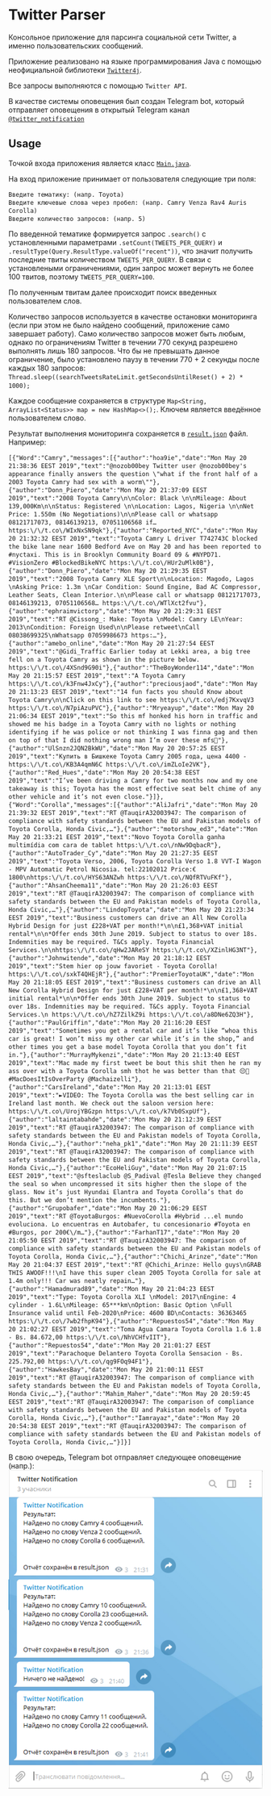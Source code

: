 # Twitter Parser

Консольное приложение для парсинга социальной сети Twitter, а именно пользовательских сообщений.

Приложение реализовано на языке программирования Java с помощью неофициальной библиотеки [`Twitter4j`](http://twitter4j.org/javadoc/index.html).

Все запросы выполняются с помощью `Twitter API`.

В качестве системы оповещения был создан Telegram bot, который отправляет оповещения в открытый Telegram канал [`@twitter_notification`](https://t.me/twitter_notification)

## Usage

Точкой входа приложения является класс [`Main.java`](https://github.com/mVad/ParserTwitter/blob/master/src/Main.java).

На вход приложение принимает от пользователя следующие три поля:

```
Введите тематику: (напр. Toyota)
Введите ключевые слова через пробел: (напр. Camry Venza Rav4 Auris Corolla)
Введите количество запросов: (напр. 5)
```
По введенной тематике формируется запрос `.search()` c установленными параметрами `.setCount(TWEETS_PER_QUERY)` и `.resultType(Query.ResultType.valueOf("recent"))`, что значит получить последние твиты количеством `TWEETS_PER_QUERY`.
В связи с установлеными ограничениями, один запрос может вернуть не более 100 твитов, поэтому `TWEETS_PER_QUERY=100`.

По полученным твитам далее происходит поиск введенных пользователем слов.

Количество запросов используется в качестве остановки мониторинга (если при этом не было найдено сообщений, приложение само завершает работу). Само количество запросов может быть любым, однако по ограничениям Twitter в течении 770 секунд разрешено выполнять лишь 180 запросов. Что бы не превышать данное ограничение, было установлено паузу в течении 770 + 2 секунды после каждых 180 запросов: ```Thread.sleep((searchTweetsRateLimit.getSecondsUntilReset() + 2) * 1000);```

Каждое сообщение сохраняется в структуре ```Map<String, ArrayList<Status>> map = new HashMap<>();```. Ключем является введённое пользователем слово.

Результат выполнения мониторинга сохраняется в [`result.json`](https://github.com/mVad/ParserTwitter/blob/master/result.json) файл. Например:
```
[{"Word":"Camry","messages":[{"author":"hoa9ie","date":"Mon May 20 21:38:36 EEST 2019","text":"@nozob00bey Twitter user @nozob00bey's appearance finally answers the question \"what if the front half of a 2003 Toyota Camry had sex with a worm\""},{"author":"Donn_Piero","date":"Mon May 20 21:37:09 EEST 2019","text":"2008 Toyota Camry\n\nColor: Black \n\nMileage: About 139,000Km\n\nStatus: Registered \n\nLocation: Lagos, Nigeria \n\nNet Price: 1.550m (No Negotiations)\n\nPlease call or whatsapp 08121717073, 08146139213, 07051106568 if… https:\/\/t.co\/WIxNxSN9qk"},{"author":"Reported_NYC","date":"Mon May 20 21:32:32 EEST 2019","text":"Toyota Camry L driver T742743C blocked the bike lane near 1600 Bedford Ave on May 20 and has been reported to #nyctaxi. This is in Brooklyn Community Board 09 & #NYPD71. #VisionZero #BlockedBikeNYC https:\/\/t.co\/HUr2uMlk0B"},{"author":"Donn_Piero","date":"Mon May 20 21:29:35 EEST 2019","text":"2008 Toyota Camry XLE Sport\n\nLocation: Magodo, Lagos \nAsking Price: 1.3m \nCar Condition: Sound Engine, Bad AC Compressor, Leather Seats, Clean Interior.\n\nPlease call or whatsapp 08121717073, 08146139213, 07051106568… https:\/\/t.co\/WTlXct2fvu"},{"author":"ephraimvictorp","date":"Mon May 20 21:29:31 EEST 2019","text":"RT @Cissong_: Make: Toyota \nModel: Camry LE\nYear: 2013\nCondition: Foreign Used\n\nPlease retweet\nCall 08038699325\nWhatsapp 07059986673 https:…"},{"author":"amebo_online","date":"Mon May 20 21:27:54 EEST 2019","text":"@Gidi_Traffic Earlier today at Lekki area, a big tree fell on a Toyota Camry as shown in the picture below. https:\/\/t.co\/4XSnd9G90i"},{"author":"TheBoyWonder114","date":"Mon May 20 21:15:57 EEST 2019","text":"A Toyota Camry https:\/\/t.co\/k3Fnw4JxCy"},{"author":"preciousjaod","date":"Mon May 20 21:13:23 EEST 2019","text":"14 fun facts you should Know about Toyota Camry\n\nClick on this link to see https:\/\/t.co\/edj7KxvqV3 https:\/\/t.co\/N7piAzuPVC"},{"author":"Mryeayup","date":"Mon May 20 21:06:34 EEST 2019","text":"So this mf honked his horn in traffic and showed me his badge in a Toyota Camry with no lights or nothing identifying if he was police or not thinking I was finna gag and then on top of that I did nothing wrong man I’m over these mfs💯"},{"author":"UlSnzn2JQN2BkWU","date":"Mon May 20 20:57:25 EEST 2019","text":"Купить в Бишкеке Toyota Camry 2005 года, цена 4400 - https:\/\/t.co\/KB3A4qmN6C https:\/\/t.co\/imZLoIe2VK"},{"author":"Red_Hues","date":"Mon May 20 20:54:38 EEST 2019","text":"I’ve been driving a Camry for two months now and my one takeaway is this; Toyota has the most effective seat belt chime of any other vehicle and it’s not even close."}]},{"Word":"Corolla","messages":[{"author":"AliJafri","date":"Mon May 20 21:39:32 EEST 2019","text":"RT @TauqirA32003947: The comparison of compliance with safety standards between the EU and Pakistan models of Toyota Corolla, Honda Civic,…"},{"author":"motorshow_ed3","date":"Mon May 20 21:33:21 EEST 2019","text":"Novo Toyota Corolla ganha multimídia com cara de tablet https:\/\/t.co\/nNw9DqbacR"},{"author":"AutoTrader_Cy","date":"Mon May 20 21:27:35 EEST 2019","text":"Toyota Verso, 2006, Toyota Corolla Verso 1.8 VVT-I Wagon - MPV Automatic Petrol Nicosia. tel:22102012 Price:€ 1800\nhttps:\/\/t.co\/HYS63ANZwh https:\/\/t.co\/NQfRTVuFKf"},{"author":"AhsanCheema11","date":"Mon May 20 21:26:03 EEST 2019","text":"RT @TauqirA32003947: The comparison of compliance with safety standards between the EU and Pakistan models of Toyota Corolla, Honda Civic,…"},{"author":"LindopToyota","date":"Mon May 20 21:23:34 EEST 2019","text":"Business customers can drive an All New Corolla Hybrid Design for just £228+VAT per month!*\n\n£1,368+VAT initial rental*\n\n*Offer ends 30th June 2019. Subject to status to over 18s. Indemnities may be required. T&Cs apply. Toyota Financial Services.\n\nhttps:\/\/t.co\/qHw2JAReSY https:\/\/t.co\/XZinlHG3NT"},{"author":"Johnwitende","date":"Mon May 20 21:18:12 EEST 2019","text":"Stem hier op jouw favoriet - Toyota Corolla! https:\/\/t.co\/sxkT4QHEjR"},{"author":"PremierToyotaUK","date":"Mon May 20 21:18:05 EEST 2019","text":"Business customers can drive an All New Corolla Hybrid Design for just £228+VAT per month!*\n\n£1,368+VAT initial rental*\n\n*Offer ends 30th June 2019. Subject to status to over 18s. Indemnities may be required. T&Cs apply. Toyota Financial Services.\n https:\/\/t.co\/hZ7ZilkZ9i https:\/\/t.co\/a8DNe6ZQ3H"},{"author":"PaulGriffin","date":"Mon May 20 21:16:20 EEST 2019","text":"Sometimes you get a rental car and it’s like “whoa this car is great! I won’t miss my other car while it’s in the shop,” and other times you get a base model Toyota Corolla that you don’t fit in."},{"author":"MurrayMykenzi","date":"Mon May 20 21:13:40 EEST 2019","text":"Mac made my first tweet be bout this shit then he ran my ass over with a Toyota Corolla smh thot he was better than that 😔👊  #MacDoesItIsOverParty @Machaizelli"},{"author":"CarsIreland","date":"Mon May 20 21:13:01 EEST 2019","text":"►VIDEO: The Toyota Corolla was the best selling car in Ireland last month. We check out the saloon version here: https:\/\/t.co\/UrojYBGzpn https:\/\/t.co\/k7Vb0SxpUf"},{"author":"laltaintabahde","date":"Mon May 20 21:12:39 EEST 2019","text":"RT @TauqirA32003947: The comparison of compliance with safety standards between the EU and Pakistan models of Toyota Corolla, Honda Civic,…"},{"author":"neha_pk1","date":"Mon May 20 21:11:39 EEST 2019","text":"RT @TauqirA32003947: The comparison of compliance with safety standards between the EU and Pakistan models of Toyota Corolla, Honda Civic,…"},{"author":"EcoHeliGuy","date":"Mon May 20 21:07:15 EEST 2019","text":"@sfteslaclub @S_Padival @Tesla Believe they changed the seal so when uncompressed it sits higher then the slope of the glass. Now it’s just Hyundai Elantra and Toyota Corolla’s that do this. But we don’t mention the incumbents."},{"author":"Grupobafer","date":"Mon May 20 21:06:29 EEST 2019","text":"RT @ToyotaBurgos: #NuevoCorolla #Hybrid ...el mundo evoluciona. Lo encuentras en Autobafer, tu concesionario #Toyota en #Burgos, por 200€\/m…"},{"author":"FarhanT17","date":"Mon May 20 21:05:50 EEST 2019","text":"RT @TauqirA32003947: The comparison of compliance with safety standards between the EU and Pakistan models of Toyota Corolla, Honda Civic,…"},{"author":"Chichi_Arinze","date":"Mon May 20 21:04:37 EEST 2019","text":"RT @Chichi_Arinze: Hello guys\nGRAB THIS AWOOF!!!\nI have this super clean 2005 Toyota Corolla for sale at 1.4m only!!! Car was neatly repain…"},{"author":"Hamadmurad89","date":"Mon May 20 21:04:23 EEST 2019","text":"Type: Toyota Corolla XLI \nModel: 2017\nEngine: 4 cylinder - 1.6L\nMileage: 65***km\nOption: Basic Option \nFull Insurance valid until Feb-2020\nPrice: 4600 BD\nContacts: 36363465 https:\/\/t.co\/7wb2fhpK94"},{"author":"Repuestos54","date":"Mon May 20 21:02:27 EEST 2019","text":"Toma Agua Camara Toyota Corolla 1.6 1.8 - Bs. 84.672,00 https:\/\/t.co\/NhVCHfvIIT"},{"author":"Repuestos54","date":"Mon May 20 21:01:27 EEST 2019","text":"Parachoque Delantero Toyota Corolla Sensacion - Bs. 225.792,00 https:\/\/t.co\/qg9FOq94F1"},{"author":"HawkesBay","date":"Mon May 20 21:00:11 EEST 2019","text":"RT @TauqirA32003947: The comparison of compliance with safety standards between the EU and Pakistan models of Toyota Corolla, Honda Civic,…"},{"author":"Mahim_Maher","date":"Mon May 20 20:59:45 EEST 2019","text":"RT @TauqirA32003947: The comparison of compliance with safety standards between the EU and Pakistan models of Toyota Corolla, Honda Civic,…"},{"author":"Iamrayaz","date":"Mon May 20 20:54:38 EEST 2019","text":"RT @TauqirA32003947: The comparison of compliance with safety standards between the EU and Pakistan models of Toyota Corolla, Honda Civic,…"}]}]
```
В свою очередь, Telegram bot отправляет следующее оповещение (напр.):
![screenshot of sample](https://github.com/mVad/ParserTwitter/blob/master/TelegramBot.PNG)
